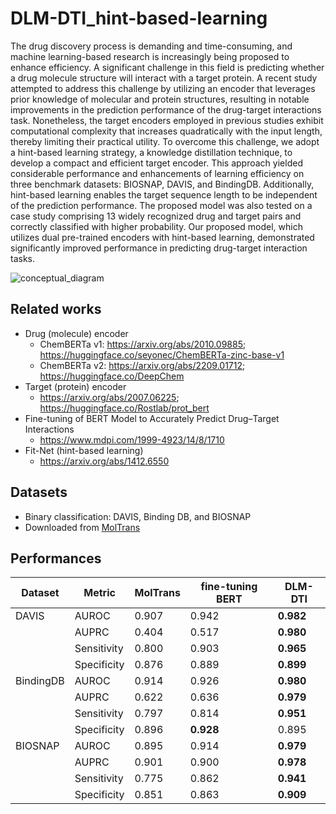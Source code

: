 # DLM-DTI_hint-based-learning

The drug discovery process is demanding and time-consuming, and machine learning-based research is increasingly being proposed to enhance efficiency. A significant challenge in this field is predicting whether a drug molecule structure will interact with a target protein. A recent study attempted to address this challenge by utilizing an encoder that leverages prior knowledge of molecular and protein structures, resulting in notable improvements in the prediction performance of the drug-target interactions task. Nonetheless, the target encoders employed in previous studies exhibit computational complexity that increases quadratically with the input length, thereby limiting their practical utility. To overcome this challenge, we adopt a hint-based learning strategy, a knowledge distillation technique, to develop a compact and efficient target encoder. This approach yielded considerable performance and enhancements of learning efficiency on three benchmark datasets: BIOSNAP, DAVIS, and BindingDB. Additionally, hint-based learning enables the target sequence length to be independent of the prediction performance. The proposed model was also tested on a case study comprising 13 widely recognized drug and target pairs and correctly classified with higher probability. Our proposed model, which utilizes dual pre-trained encoders with hint-based learning, demonstrated significantly improved performance in predicting drug-target interaction tasks.

![conceptual_diagram](https://user-images.githubusercontent.com/37280722/230818993-072d3c21-b580-4d16-9651-aa745f30153b.jpg)

## Related works
- Drug (molecule) encoder
	- ChemBERTa v1:	https://arxiv.org/abs/2010.09885; https://huggingface.co/seyonec/ChemBERTa-zinc-base-v1
	- ChemBERTa v2: https://arxiv.org/abs/2209.01712; https://huggingface.co/DeepChem
- Target (protein) encoder
	- https://arxiv.org/abs/2007.06225; https://huggingface.co/Rostlab/prot_bert
- Fine-tuning of BERT Model to Accurately Predict Drug–Target Interactions
	- https://www.mdpi.com/1999-4923/14/8/1710
- Fit-Net (hint-based learning)
	- https://arxiv.org/abs/1412.6550

## Datasets
- Binary classification: DAVIS, Binding DB, and BIOSNAP
- Downloaded from [MolTrans](https://github.com/kexinhuang12345/MolTrans/tree/master/dataset)

## Performances
| Dataset   | Metric      | MolTrans | fine-tuning BERT | DLM-DTI   |
| --------- | ----------- | -------- | ---------------- | --------- |
| DAVIS     | AUROC       | 0.907    | 0.942            | **0.982** |
|           | AUPRC       | 0.404    | 0.517            | **0.980** |
|           | Sensitivity | 0.800    | 0.903            | **0.965** |
|           | Specificity | 0.876    | 0.889            | **0.899** |
| BindingDB | AUROC       | 0.914    | 0.926            | **0.980** |
|           | AUPRC       | 0.622    | 0.636            | **0.979** |
|           | Sensitivity | 0.797    | 0.814            | **0.951** |
|           | Specificity | 0.896    | **0.928**        | 0.895     |
| BIOSNAP   | AUROC       | 0.895    | 0.914            | **0.979** |
|           | AUPRC       | 0.901    | 0.900            | **0.978** |
|           | Sensitivity | 0.775    | 0.862            | **0.941** |
|           | Specificity | 0.851    | 0.863            | **0.909** |

